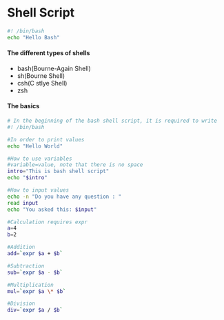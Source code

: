 # Shell Script
```bash
#! /bin/bash
echo "Hello Bash" 
```  
#### The different types of shells  
* bash(Bourne-Again Shell)  
* sh(Bourne Shell)  
* csh(C stlye Shell)  
* zsh  

#### The basics 
```bash
# In the beginning of the bash shell script, it is required to write 
#! /bin/bash

#In order to print values
echo "Hello World"

#How to use variables
#variable=value, note that there is no space
intro="This is bash shell script"
echo "$intro"

#How to input values
echo -n "Do you have any question : "
read input
echo "You asked this: $input"

#Calculation requires expr
a=4
b=2

#Addition
add=`expr $a + $b`

#Subtraction
sub=`expr $a - $b`

#Multiplication
mul=`expr $a \* $b`

#Division
div=`expr $a / $b`

```



